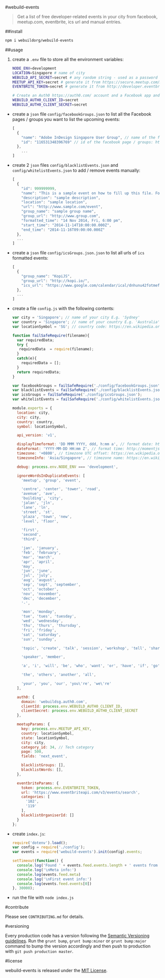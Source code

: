 #webuild-events

> Get a list of free developer-related events in your city from facebook, meetup.com, eventbrite, ics url and manual entries.

##install

```sh
npm i webuildorg/webuild-events
```

##usage

1. create a `.env` file to store all the environment variables:

	```sh
	NODE_ENV=development
	LOCATION=Singapore # name of city
	WEBUILD_API_SECRET=secret # any random string - used as a password when remotely refreshing the feeds
	MEETUP_API_KEY=secret # generate it from https://secure.meetup.com/meetup_api/key/ to get meetup.com events
	EVENTBRITE_TOKEN=secret # generate it from http://developer.eventbrite.com/ to get eventbrite events

	# Create an Auth0 https://auth0.com/ account and a Facebook app and link them (https://docs.auth0.com/facebook-clientid). Configure the `WEBUILD_AUTH0_CLIENT_*` environment variables.`
	WEBUILD_AUTH0_CLIENT_ID=secret
	WEBUILD_AUTH0_CLIENT_SECRET=secret
	```
- create a `json` file `config/facebookGroups.json` to list all the Facebook pages / groups you want to list the upcoming events:

	```js
	[
	  {
	    "name": "Adobe InDesign Singapore User Group", // name of the facebook page / group
	    "id": "116531348396769" // id of the facebook page / groups: https://lookup-id.com/
	  },
		...
	]
	```
- create 2 `json` files `config/blacklistEvents.json` and `config/whitelistEvents.json` to add / remove events manually:

	```js
	[
	  {
	    "id": 999999999,
	    "name": "This is a sample event on how to fill up this file. For whitelistEvents.json: all fields are required. For blacklistEvents.json: id, formatted_time and url are required. Time fields are filled in as an example for time format DD MMM YYYY, ddd, h:mm a.",
	    "description": "sample description",
	    "location": "sample location",
	    "url": "http://www.sample.com/event",
	    "group_name": "sample group name",
	    "group_url": "http://www.group.com",
	    "formatted_time": "14 Nov 2014, Fri, 6:00 pm",
	    "start_time": "2014-11-14T10:00:00.000Z",
	    "end_time": "2014-11-16T09:00:00.000Z"
	  },
	  ...
	]
	```
- create a `json` file `config/icsGroups.json.json` to list all urls of `ics` formatted events:

	```js
	[
	  {
	    "group_name": "KopiJS",
	    "group_url": "http://kopi.io/",
	    "ics_url": "https://www.google.com/calendar/ical/dnhunu42fotmefouusg4j8ip0k%40group.calendar.google.com/public/basic.ics"
	  },
	  ...
	]
	```
- create a file `config.js` with the following contents:

	```js
	var city = 'Singapore'; // name of your city E.g. 'Sydney'
	var country = 'Singapore'; // name of your country E.g. 'Australia'
	var locationSymbol = 'SG'; // country code: https://en.wikipedia.org/wiki/ISO_3166-1#Officially_assigned_code_elements

	function failSafeRequire(filename){
	  var requiredData;
	  try {
	   requiredData  = require(filename);
	  }
	  catch(e){
	    requiredData = [];
	  }
	  return requiredData;
	}

	var facebookGroups = failSafeRequire('./config/facebookGroups.json');
	var blacklistEvents = failSafeRequire('./config/blacklistEvents.json')
	var icsGroups = failSafeRequire('./config/icsGroups.json');
	var whitelistEvents = failSafeRequire('./config/whitelistEvents.json');

	module.exports = {
	  location: city,
	  city: city,
	  country: country,
	  symbol: locationSymbol,

	  api_version: 'v1',

	  displayTimeformat: 'DD MMM YYYY, ddd, h:mm a', // format date: http://momentjs.com/docs/#/displaying/
	  dateFormat: 'YYYY-MM-DD HH:mm Z', // format time: http://momentjs.com/docs/#/displaying/
	  timezone: '+0800', // timezone UTC offset: https://en.wikipedia.org/wiki/List_of_tz_database_time_zones
	  timezoneInfo: 'Asia/Singapore', // timezone name: https://en.wikipedia.org/wiki/List_of_tz_database_time_zones

	  debug: process.env.NODE_ENV === 'development',

	  ignoreWordsInDuplicateEvents: [
	    'meetup', 'group', 'event',

	    'centre', 'center', 'tower', 'road',
	    'avenue', 'ave',
	    'building', 'city',
	    'jalan', 'jln',
	    'lane', 'ln',
	    'street', 'st',
	    'plaza', 'town', 'new',
	    'level', 'floor',

	    'first',
	    'second',
	    'third',

	    'jan', 'january',
	    'feb', 'february',
	    'mar', 'march',
	    'apr', 'april',
	    'may',
	    'jun', 'june',
	    'jul', 'july',
	    'aug', 'august',
	    'sep', 'sept', 'september',
	    'oct', 'october',
	    'nov', 'november',
	    'dec', 'december',
	    '-',

	    'mon', 'monday',
	    'tue', 'tues', 'tuesday',
	    'wed', 'wednesday',
	    'thu', 'thurs', 'thursday',
	    'fri', 'friday',
	    'sat', 'saturday',
	    'sun', 'sunday',

	    'topic', 'create', 'talk', 'session', 'workshop', 'tell', 'share', 'coding', 'venue', 'about',

	    'speaker', 'member',

	    'a', 'i', 'will', 'be', 'who', 'want', 'or', 'have', 'if', 'go', 'of', 'with', 'from', 'for',

	    'the', 'others', 'another', 'all',

	    'your', 'you', 'our', 'you\'re', 'we\'re'
	  ],

	  auth0: {
	    domain: 'webuildsg.auth0.com',
	    clientId: process.env.WEBUILD_AUTH0_CLIENT_ID,
	    clientSecret: process.env.WEBUILD_AUTH0_CLIENT_SECRET
	  },

	  meetupParams: {
	    key: process.env.MEETUP_API_KEY,
	    country: locationSymbol,
	    state: locationSymbol,
	    city: city,
	    category_id: 34, // Tech category
	    page: 500,
	    fields: 'next_event',

	    blacklistGroups: [],
	    blacklistWords: [],
	  },

	  eventbriteParams: {
	    token: process.env.EVENTBRITE_TOKEN,
	    url: 'https://www.eventbriteapi.com/v3/events/search',
	    categories: [
	      '102',
	      '119'
	    ],
	    blacklistOrganiserId: []
	  }
	};

	```
- create `index.js`:

	```js
	require('dotenv').load();
	var config = require('./config');
	var events = require('webuild-events').init(config).events;

	setTimeout(function() {
	  console.log('Found ' + events.feed.events.length + ' events from Facebook:')
	  console.log('\nMeta info:')
	  console.log(events.feed.meta)
	  console.log('\nFirst event info:')
	  console.log(events.feed.events[0])
	}, 30000);
	```
- run the file with `node index.js`

#contribute

Please see `CONTRIBUTING.md` for details.

#versioning

Every production code has a version following the [Semantic Versioning guidelines](http://semver.org/). Run the `grunt bump`, `grunt bump:minor` or `grunt bump:major` command to bump the version accordingly and then push to production with `git push production master`.

#license

webuild-events is released under the [MIT License](http://opensource.org/licenses/MIT).
